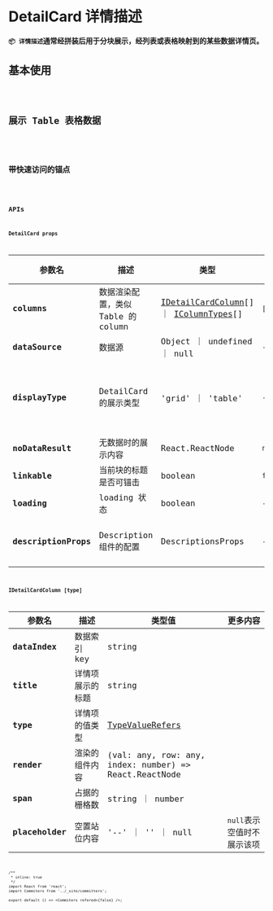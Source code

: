 # DetailCard 详情描述

**`📦 详情描述`通常经拼装后用于分块展示，经列表或表格映射到的某些数据详情页。**

## 基本使用

<code src="./../../demo/detail-card/normal-usage.demo.tsx" />

## 展示 Table 表格数据

<code src="./../../demo/detail-card/as-table.demo.tsx" />

## 带快速访问的锚点

<code src="./../../demo/detail-card/with-anchor.demo.tsx" />

## APIs

### DetailCard props

| 参数名 | 描述 | 类型 | 默认值 | 更多内容 |
| --- | --- | --- | --- | --- |
| **columns** | 数据渲染配置，类似 Table 的 column | [IDetailCardColumn](#idetailcardcolumn-type)[] ｜ [IColumnTypes<any>](/components/interactivity/table#columntypes-type)[] | `[]` |  |
| **dataSource** | 数据源 | Object ｜ undefined ｜ null | - |  |
| **displayType** | DetailCard 的展示类型 | 'grid' ｜ 'table' | - | `grid`应为对象；`table`时，会把 dataSource 转为 Array 进行处理 |
| **noDataResult** | 无数据时的展示内容 | React.ReactNode | `null` |  |
| **linkable** | 当前块的标题是否可锚击 | boolean | `false` |  |
| **loading** | loading 状态 | boolean | - |  |
| **descriptionProps** | Description 组件的配置 | DescriptionsProps | - | 用于透传 props 给 Description 组件 |

### IDetailCardColumn [type]

| 参数名          | 描述             | 类型值                                                                  | 更多内容                   |
| --------------- | ---------------- | ----------------------------------------------------------------------- | -------------------------- |
| **dataIndex**   | 数据索引 key     | string                                                                  |                            |
| **title**       | 详情项展示的标题 | string                                                                  |                            |
| **type**        | 详情项的值类型   | [TypeValueRefers](/components/interactivity/table#typevaluerefers-type) |                            |
| **render**      | 渲染的组件内容   | (val: any, row: any, index: number) => React.ReactNode                  |                            |
| **span**        | 占据的栅格数     | string ｜ number                                                        |                            |
| **placeholder** | 空置站位内容     | '--' ｜ '' ｜ null                                                      | `null`表示空值时不展示该项 |

```tsx
/**
 * inline: true
 */
import React from 'react';
import Commiters from '../_site/committers';

export default () => <Commiters refered={false} />;
```
